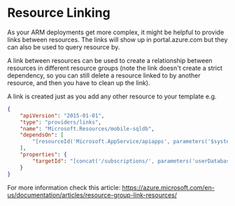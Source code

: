 # Resource Linking
As your ARM deployments get more complex, it might be helpful to provide links between resources. The links will show up in portal.azure.com but they can also be used to query resource by. 

A link between resources can be used to create a relationship between resources in different resource groups (note the link doesn't create a strict dependency, so you can still delete a resource linked to by another resource, and then you have to clean up the link).

A link is created just as you add any other resource to your template e.g. 
```json
{
    "apiVersion": "2015-01-01",
    "type": "providers/links",
    "name": "Microsoft.Resources/mobile-sqldb",
	"dependsOn": [
    	"[resourceId('Microsoft.AppService/apiapps', parameters('$system').apiAppName)]"
    ],
	"properties": {
		"targetId": "[concat('/subscriptions/', parameters('userDatabase').subscriptionId, '/resourcegroups/', parameters('userDatabase').resourceGroupName, '/providers/Microsoft.Sql/servers/', parameters('userDatabase').serverName, '/databases/', parameters('userDatabase').databaseName)]"
	}
}
```
For more information check this article: https://azure.microsoft.com/en-us/documentation/articles/resource-group-link-resources/ 
  